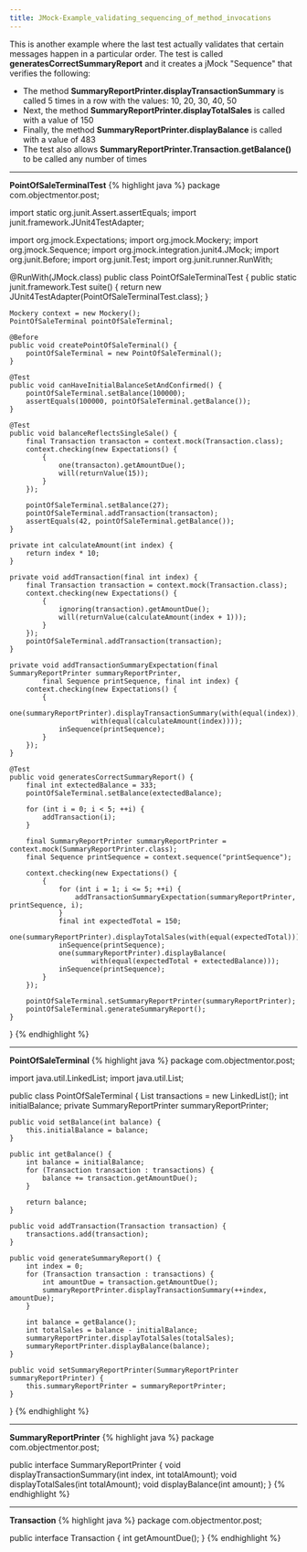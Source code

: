 ```yaml
---
title: JMock-Example_validating_sequencing_of_method_invocations
---
```

This is another example where the last test actually validates that certain messages happen in a particular order. The test is called **generatesCorrectSummaryReport** and it creates a jMock "Sequence" that verifies the following:
* The method **SummaryReportPrinter.displayTransactionSummary** is called 5 times in a row with the values: 10, 20, 30, 40, 50
* Next, the method **SummaryReportPrinter.displayTotalSales** is called with a value of 150
* Finally, the method **SummaryReportPrinter.displayBalance** is called with a value of 483
* The test also allows **SummaryReportPrinter.Transaction.getBalance()** to be called any number of times

----
**PointOfSaleTerminalTest**
{% highlight java %}
package com.objectmentor.post;

import static org.junit.Assert.assertEquals;
import junit.framework.JUnit4TestAdapter;

import org.jmock.Expectations;
import org.jmock.Mockery;
import org.jmock.Sequence;
import org.jmock.integration.junit4.JMock;
import org.junit.Before;
import org.junit.Test;
import org.junit.runner.RunWith;

@RunWith(JMock.class)
public class PointOfSaleTerminalTest {
    public static junit.framework.Test suite() {
        return new JUnit4TestAdapter(PointOfSaleTerminalTest.class);
    }

    Mockery context = new Mockery();
    PointOfSaleTerminal pointOfSaleTerminal;

    @Before
    public void createPointOfSaleTerminal() {
        pointOfSaleTerminal = new PointOfSaleTerminal();
    }

    @Test
    public void canHaveInitialBalanceSetAndConfirmed() {
        pointOfSaleTerminal.setBalance(100000);
        assertEquals(100000, pointOfSaleTerminal.getBalance());
    }

    @Test
    public void balanceReflectsSingleSale() {
        final Transaction transacton = context.mock(Transaction.class);
        context.checking(new Expectations() {
            {
                one(transacton).getAmountDue();
                will(returnValue(15));
            }
        });

        pointOfSaleTerminal.setBalance(27);
        pointOfSaleTerminal.addTransaction(transacton);
        assertEquals(42, pointOfSaleTerminal.getBalance());
    }

    private int calculateAmount(int index) {
        return index * 10;
    }

    private void addTransaction(final int index) {
        final Transaction transaction = context.mock(Transaction.class);
        context.checking(new Expectations() {
            {
                ignoring(transaction).getAmountDue();
                will(returnValue(calculateAmount(index + 1)));
            }
        });
        pointOfSaleTerminal.addTransaction(transaction);
    }

    private void addTransactionSummaryExpectation(final SummaryReportPrinter summaryReportPrinter,
            final Sequence printSequence, final int index) {
        context.checking(new Expectations() {
            {
                one(summaryReportPrinter).displayTransactionSummary(with(equal(index)),
                        with(equal(calculateAmount(index))));
                inSequence(printSequence);
            }
        });
    }

    @Test
    public void generatesCorrectSummaryReport() {
        final int extectedBalance = 333;
        pointOfSaleTerminal.setBalance(extectedBalance);

        for (int i = 0; i < 5; ++i) {
            addTransaction(i);
        }

        final SummaryReportPrinter summaryReportPrinter = context.mock(SummaryReportPrinter.class);
        final Sequence printSequence = context.sequence("printSequence");

        context.checking(new Expectations() {
            {
                for (int i = 1; i <= 5; ++i) {
                    addTransactionSummaryExpectation(summaryReportPrinter, printSequence, i);
                }
                final int expectedTotal = 150;
                one(summaryReportPrinter).displayTotalSales(with(equal(expectedTotal)));
                inSequence(printSequence);
                one(summaryReportPrinter).displayBalance(
                        with(equal(expectedTotal + extectedBalance)));
                inSequence(printSequence);
            }
        });

        pointOfSaleTerminal.setSummaryReportPrinter(summaryReportPrinter);
        pointOfSaleTerminal.generateSummaryReport();
    }
}
{% endhighlight %}

----
**PointOfSaleTerminal**
{% highlight java %}
package com.objectmentor.post;

import java.util.LinkedList;
import java.util.List;

public class PointOfSaleTerminal {
    List<Transaction> transactions = new LinkedList<Transaction>();
    int initialBalance;
    private SummaryReportPrinter summaryReportPrinter;

    public void setBalance(int balance) {
        this.initialBalance = balance;
    }

    public int getBalance() {
        int balance = initialBalance;
        for (Transaction transaction : transactions) {
            balance += transaction.getAmountDue();
        }

        return balance;
    }

    public void addTransaction(Transaction transaction) {
        transactions.add(transaction);
    }

    public void generateSummaryReport() {
        int index = 0;
        for (Transaction transaction : transactions) {
            int amountDue = transaction.getAmountDue();
            summaryReportPrinter.displayTransactionSummary(++index, amountDue);
        }

        int balance = getBalance();
        int totalSales = balance - initialBalance;
        summaryReportPrinter.displayTotalSales(totalSales);
        summaryReportPrinter.displayBalance(balance);
    }

    public void setSummaryReportPrinter(SummaryReportPrinter summaryReportPrinter) {
        this.summaryReportPrinter = summaryReportPrinter;
    }
}
{% endhighlight %}

----
**SummaryReportPrinter**
{% highlight java %}
package com.objectmentor.post;

public interface SummaryReportPrinter {
    void displayTransactionSummary(int index, int totalAmount);
    void displayTotalSales(int totalAmount);
    void displayBalance(int amount);
}
{% endhighlight %}

----
**Transaction**
{% highlight java %}
package com.objectmentor.post;

public interface Transaction {
    int getAmountDue();
}
{% endhighlight %}
